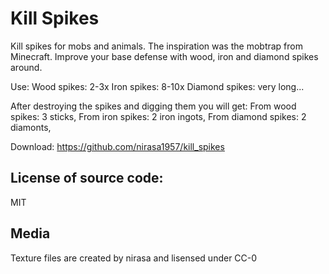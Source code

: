 # Kill Spikes
Kill spikes for mobs and animals. The inspiration was the mobtrap from Minecraft.
Improve your base defense with wood, iron and diamond spikes around.

Use:
Wood spikes: 2-3x
Iron spikes: 8-10x
Diamond spikes: very long...

After destroying the spikes and digging them you will get:
From wood spikes: 3 sticks,
From iron spikes: 2 iron ingots,
From diamond spikes: 2 diamonts,

Download:
https://github.com/nirasa1957/kill_spikes

License of source code:
-----------------------
MIT

Media
-----------------------
Texture files are created by nirasa and lisensed under CC-0
